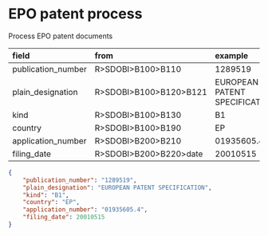 # EPO patent process
Process EPO patent documents

| field              | from                   | example                       |
|:-------------------|:-----------------------|:------------------------------|
| publication_number | R>SDOBI>B100>B110      | 1289519                       |
| plain_designation  | R>SDOBI>B100>B120>B121 | EUROPEAN PATENT SPECIFICATION |
| kind               | R>SDOBI>B100>B130      | B1                            |
| country            | R>SDOBI>B100>B190      | EP                            |
| application_number | R>SDOBI>B200>B210      | 01935605.4                    |
| filing_date        | R>SDOBI>B200>B220>date | 20010515                      |

``` json
{
    "publication_number": "1289519",
    "plain_designation": "EUROPEAN PATENT SPECIFICATION",
    "kind": "B1",
    "country": "EP",
    "application_number": "01935605.4",
    "filing_date": 20010515
}
```